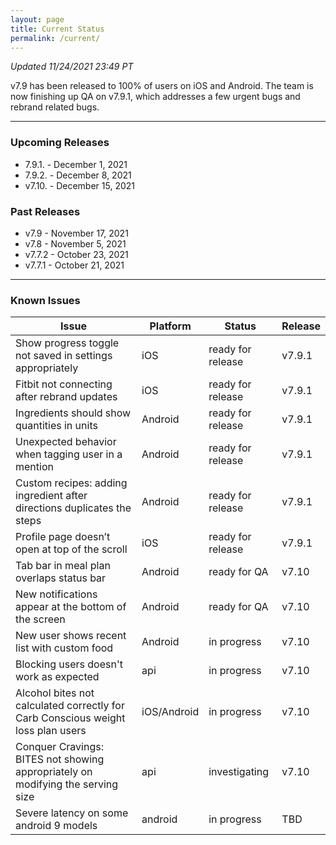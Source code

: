 ```yaml
---
layout: page
title: Current Status
permalink: /current/
---
```


_Updated 11/24/2021 23:49 PT_

v7.9 has been released to 100% of users on iOS and Android. The team is now finishing up QA on v7.9.1, which addresses a few urgent bugs and rebrand related bugs.

***

### Upcoming Releases
- 7.9.1.  - December 1, 2021
- 7.9.2.  - December 8, 2021
- v7.10.  - December 15, 2021
 
### Past Releases
- v7.9    - November 17, 2021
- v7.8    - November 5, 2021
- v7.7.2  - October 23, 2021
- v7.7.1  - October 21, 2021

***

### Known Issues

|Issue                          |Platform   | Status    | Release           |
| ---                           | ---       | ---       | ---               |
|Show progress toggle not saved in settings appropriately |iOS|ready for release| v7.9.1|
|Fitbit not connecting after rebrand updates|iOS|ready for release| v7.9.1|
|Ingredients should show quantities in units|Android|ready for release| v7.9.1|
|Unexpected behavior when tagging user in a mention|Android|ready for release| v7.9.1|
|Custom recipes: adding ingredient after directions duplicates the steps|Android|ready for release| v7.9.1|
|Profile page doesn’t open at top of the scroll |iOS|ready for release| v7.9.1|
|Tab bar in meal plan overlaps status bar |Android|ready for QA | v7.10|
|New notifications appear at the bottom of the screen |Android|ready for QA| v7.10|
|New user shows recent list with custom food |Android|in progress| v7.10|
|Blocking users doesn't work as expected|api|in progress| v7.10|
|Alcohol bites not calculated correctly for Carb Conscious weight loss plan users |iOS/Android|in progress| v7.10|
|Conquer Cravings: BITES not showing appropriately on modifying the serving size|api|investigating| v7.10|
|Severe latency on some android 9 models|android|in progress| TBD|
